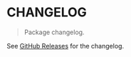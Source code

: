 # CHANGELOG

> Package changelog.

See [GitHub Releases](https://github.com/stdlib-js/error-tools-fmtprodmsg/releases) for the changelog.